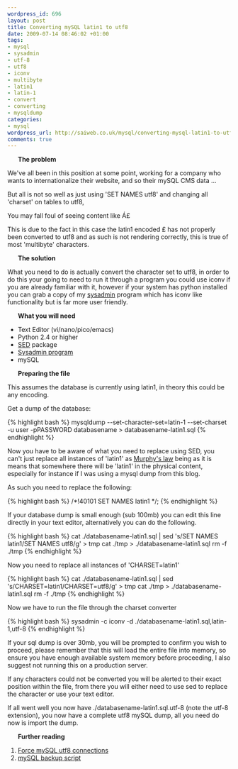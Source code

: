 ```yaml
--- 
wordpress_id: 696
layout: post
title: Converting mySQL latin1 to utf8
date: 2009-07-14 08:46:02 +01:00
tags: 
- mysql
- sysadmin
- utf-8
- utf8
- iconv
- multibyte
- latin1
- latin-1
- convert
- converting
- mysqldump
categories: 
- mysql
wordpress_url: http://saiweb.co.uk/mysql/converting-mysql-latin1-to-utf8
comments: true
---
```

<ul>
<strong>The problem</strong></ul>


We've all been in this position at some point, working for a company who wants to internationalize their website, and so their mySQL CMS data ...

But all is not so well as just using 'SET NAMES utf8' and changing all 'charset' on tables to utf8,

You may fall foul of seeing content like &#193;&pound;

This is due to the fact in this case the latin1 encoded £ has not properly been converted to utf8 and as such is not rendering correctly, this is true of most 'multibyte' characters.

<ul>
<strong>The solution</strong></ul>

What you need to do is actually convert the character set to utf8, in order to do this your going to need to run it through a program you could use iconv if you are already familiar with it, however if your system has python installed you can grab a copy of my <a href="http://www.saiweb.co.uk/sysadmin">sysadmin</a> program which has iconv like functionality but is far more user friendly.

<ul>
<strong>What you will need</strong></ul>

<ul>
	<li>Text Editor (vi/nano/pico/emacs)</li>
	<li>Python 2.4 or higher</li>
	<li><a href="http://linux.about.com/od/commands/l/blcmdl1_sed.htm">SED</a> package</li>
	<li><a href="http://www.saiweb.co.uk/sysadmin">Sysadmin program</a></li>
	<li>mySQL</li>
</ul>

<ul>
<strong>Preparing the file</strong></ul>

This assumes the database is currently using latin1, in theory this could be any encoding.

Get a dump of the database:

{% highlight bash %}
mysqldump --set-character-set=latin-1 --set-charset -u user -pPASSWORD databasename > databasename-latin1.sql
{% endhighlight %}

Now you have to be aware of what you need to replace using SED, you can't just replace all instances of 'latin1' as <a href="http://en.wikipedia.org/wiki/Murphy%27s_law">Murphy's law</a> being as it is means that somewhere there will be 'latin1' in the physical content, especially for instance if I was using a mysql dump from this blog.

As such you need to replace the following:

{% highlight bash %}
/*!40101 SET NAMES latin1 */;
{% endhighlight %}

If your database dump is small enough (sub 100mb) you can edit this line directly in your text editor, alternatively you can do the following.

{% highlight bash %}
cat ./databasename-latin1.sql | sed 's/SET NAMES latin1/SET NAMES utf8/g' > tmp
cat ./tmp > ./databasename-latin1.sql
rm -f ./tmp
{% endhighlight %}

Now you need to replace all instances of 'CHARSET=latin1'

{% highlight bash %}
cat ./databasename-latin1.sql | sed 's/CHARSET=latin1/CHARSET=utf8/g' > tmp
cat ./tmp > ./databasename-latin1.sql
rm -f ./tmp
{% endhighlight %}

Now we have to run the file through the charset converter

{% highlight bash %}
sysadmin -c iconv -d ./databasename-latin1.sql,latin-1,utf-8
{% endhighlight %}

If your sql dump is over 30mb, you will be prompted to confirm you wish to proceed, please remember that this will load the entire file into memory, so ensure you have enough available system memory before proceeding, I also suggest not running this on a production server.

If any characters could not be converted you will be alerted to their exact position within the file, from there you will either need to use sed to replace the character or use your text editor.

If all went well you now have ./databasename-latin1.sql.utf-8 (note the utf-8 extension), you now have a complete utf8 mySQL dump, all you need do now is import the dump.

<strong><ul>Further reading</ul></strong>

<ol>
	<li><a href="http://www.saiweb.co.uk/mysql/mysql-forcing-utf-8-compliance-for-all-connections">Force mySQL utf8 connections</a></li>
	<li><a href="http://www.saiweb.co.uk/mysql/mysql-bash-backup-script">mySQL backup script</a></li>
</ol>
